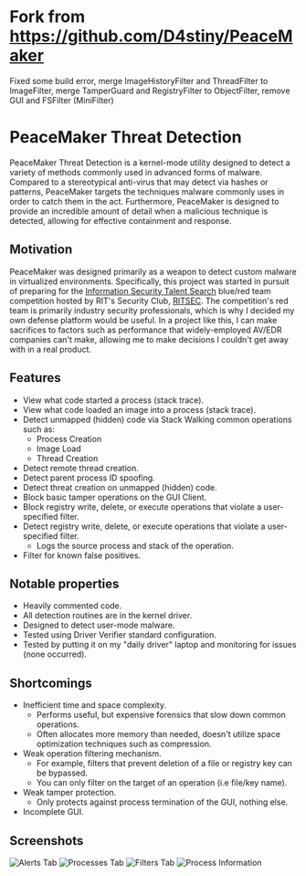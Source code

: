 # Fork from https://github.com/D4stiny/PeaceMaker
Fixed some build error, merge ImageHistoryFilter and ThreadFilter to ImageFilter, merge TamperGuard and RegistryFilter to ObjectFilter, remove GUI and FSFilter (MiniFilter)

# PeaceMaker Threat Detection
PeaceMaker Threat Detection is a kernel-mode utility designed to detect a variety of methods commonly used in advanced forms of malware. Compared to a stereotypical anti-virus that may detect via hashes or patterns, PeaceMaker targets the techniques malware commonly uses in order to catch them in the act. Furthermore, PeaceMaker is designed to provide an incredible amount of detail when a malicious technique is detected, allowing for effective containment and response.

## Motivation
PeaceMaker was designed primarily as a weapon to detect custom malware in virtualized environments. Specifically, this project was started in pursuit of preparing for the [Information Security Talent Search](https://www.ists.io/) blue/red team competition hosted by RIT's Security Club, [RITSEC](https://www.ritsec.club/). The competition's red team is primarily industry security professionals, which is why I decided my own defense platform would be useful. In a project like this, I can make sacrifices to factors such as performance that widely-employed AV/EDR companies can't make, allowing me to make decisions I couldn't get away with in a real product.

## Features
- View what code started a process (stack trace).
- View what code loaded an image into a process (stack trace).
- Detect unmapped (hidden) code via Stack Walking common operations such as:
	- Process Creation
	- Image Load
	- Thread Creation
- Detect remote thread creation.
- Detect parent process ID spoofing.
- Detect threat creation on unmapped (hidden) code.
- Block basic tamper operations on the GUI Client.
- Block registry write, delete, or execute operations that violate a user-specified filter.
- Detect registry write, delete, or execute operations that violate a user-specified filter.
	- Logs the source process and stack of the operation.
- Filter for known false positives.

## Notable properties
- Heavily commented code.
- All detection routines are in the kernel driver.
- Designed to detect user-mode malware.
- Tested using Driver Verifier standard configuration.
- Tested by putting it on my "daily driver" laptop and monitoring for issues (none occurred).

## Shortcomings
- Inefficient time and space complexity.
	- Performs useful, but expensive forensics that slow down common operations.
	- Often allocates more memory than needed, doesn't utilize space optimization techniques such as compression.
- Weak operation filtering mechanism.
	- For example, filters that prevent deletion of a file or registry key can be bypassed.
	- You can only filter on the target of an operation (i.e file/key name).
- Weak tamper protection.
	- Only protects against process termination of the GUI, nothing else.
- Incomplete GUI.

## Screenshots
![Alerts Tab](https://i.imgur.com/5L7fcsu.png)
![Processes Tab](https://i.imgur.com/v6NtDXH.png)
![Filters Tab](https://i.imgur.com/PL2clda.png)
![Process Information](https://i.imgur.com/Jefp8ac.png)
